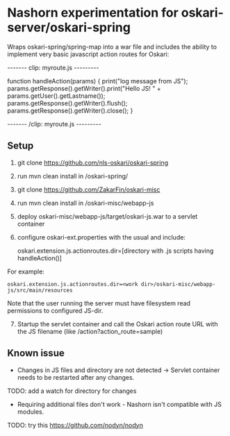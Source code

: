 # Nashorn experimentation for oskari-server/oskari-spring

Wraps oskari-spring/spring-map into a war file and includes the ability to
implement very basic javascript action routes for Oskari:

------- clip: myroute.js ---------

function handleAction(params) {
    print("log message from JS");
    params.getResponse().getWriter().print("Hello JS! " + params.getUser().getLastname());
    params.getResponse().getWriter().flush();
    params.getResponse().getWriter().close();
}

------- /clip: myroute.js ---------

## Setup

1) git clone https://github.com/nls-oskari/oskari-spring

2) run mvn clean install in <work dir>/oskari-spring/

3) git clone https://github.com/ZakarFin/oskari-misc

4) run mvn clean install in <work dir>/oskari-misc/webapp-js

5) deploy oskari-misc/webapp-js/target/oskari-js.war to a servlet container

6) configure oskari-ext.properties with the usual and include:

	oskari.extension.js.actionroutes.dir=[directory with .js scripts having handleAction()]

For example:

	oskari.extension.js.actionroutes.dir=<work dir>/oskari-misc/webapp-js/src/main/resources

Note that the user running the server must have filesystem read permissions to configured JS-dir.

7) Startup the servlet container and call the Oskari action route URL with the JS filename (like /action?action_route=sample)

## Known issue

* Changes in JS files and directory are not detected -> Servlet container needs to be restarted after any changes.

TODO: add a watch for directory for changes

* Requiring additional files don't work - Nashorn isn't compatible with JS modules.

TODO: try this https://github.com/nodyn/nodyn
